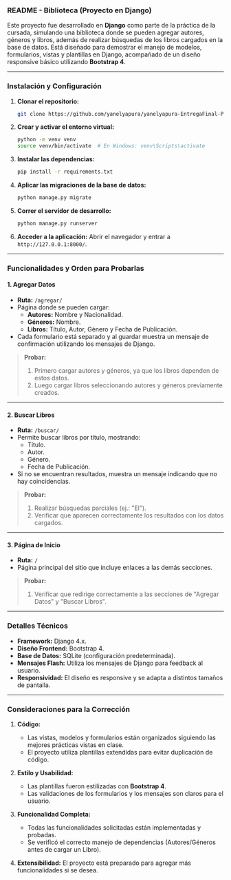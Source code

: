 ### README - Biblioteca (Proyecto en Django)

Este proyecto fue desarrollado en **Django** como parte de la práctica de la cursada, simulando una biblioteca donde se pueden agregar autores, géneros y libros, además de realizar búsquedas de los libros cargados en la base de datos. Está diseñado para demostrar el manejo de modelos, formularios, vistas y plantillas en Django, acompañado de un diseño responsive básico utilizando **Bootstrap 4**.

---

### Instalación y Configuración

1. **Clonar el repositorio:**
   ```bash
   git clone https://github.com/yanelyapura/yanelyapura-EntregaFinal-Python .
   ```

2. **Crear y activar el entorno virtual:**
   ```bash
   python -m venv venv
   source venv/bin/activate  # En Windows: venv\Scripts\activate
   ```

3. **Instalar las dependencias:**
   ```bash
   pip install -r requirements.txt
   ```

4. **Aplicar las migraciones de la base de datos:**
   ```bash
   python manage.py migrate
   ```

5. **Correr el servidor de desarrollo:**
   ```bash
   python manage.py runserver
   ```

6. **Acceder a la aplicación:** Abrir el navegador y entrar a `http://127.0.0.1:8000/`.

---

### Funcionalidades y Orden para Probarlas

#### **1. Agregar Datos**
- **Ruta:** `/agregar/`
- Página donde se pueden cargar:
  - **Autores:** Nombre y Nacionalidad.
  - **Géneros:** Nombre.
  - **Libros:** Título, Autor, Género y Fecha de Publicación.
- Cada formulario está separado y al guardar muestra un mensaje de confirmación utilizando los mensajes de Django.

> **Probar:** 
> 1. Primero cargar autores y géneros, ya que los libros dependen de estos datos.
> 2. Luego cargar libros seleccionando autores y géneros previamente creados.

---

#### **2. Buscar Libros**
- **Ruta:** `/buscar/`
- Permite buscar libros por título, mostrando:
  - Título.
  - Autor.
  - Género.
  - Fecha de Publicación.
- Si no se encuentran resultados, muestra un mensaje indicando que no hay coincidencias.

> **Probar:** 
> 1. Realizar búsquedas parciales (ej.: "El").
> 2. Verificar que aparecen correctamente los resultados con los datos cargados.

---

#### **3. Página de Inicio**
- **Ruta:** `/`
- Página principal del sitio que incluye enlaces a las demás secciones.

> **Probar:**
> 1. Verificar que redirige correctamente a las secciones de "Agregar Datos" y "Buscar Libros".

---

### Detalles Técnicos

- **Framework:** Django 4.x.
- **Diseño Frontend:** Bootstrap 4.
- **Base de Datos:** SQLite (configuración predeterminada).
- **Mensajes Flash:** Utiliza los mensajes de Django para feedback al usuario.
- **Responsividad:** El diseño es responsive y se adapta a distintos tamaños de pantalla.

---

### Consideraciones para la Corrección

1. **Código:** 
   - Las vistas, modelos y formularios están organizados siguiendo las mejores prácticas vistas en clase.
   - El proyecto utiliza plantillas extendidas para evitar duplicación de código.

2. **Estilo y Usabilidad:**
   - Las plantillas fueron estilizadas con **Bootstrap 4**.
   - Las validaciones de los formularios y los mensajes son claros para el usuario.

3. **Funcionalidad Completa:**
   - Todas las funcionalidades solicitadas están implementadas y probadas.
   - Se verificó el correcto manejo de dependencias (Autores/Géneros antes de cargar un Libro).

4. **Extensibilidad:** El proyecto está preparado para agregar más funcionalidades si se desea.
